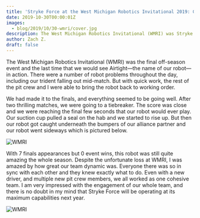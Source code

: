 ```yaml
---
title: 'Stryke Force at the West Michigan Robotics Invitational 2019: Goodbye Airtight!'
date: 2019-10-30T00:00:01Z
images:
  - blog/2019/10/30-wmri/cover.jpg
description: The West Michigan Robotics Invitational (WMRI) was Stryke Force's final 2019 off-season event.
author: Zach Z.
draft: false
---
```


The West Michigan Robotics Invitational (WMRI) was the final off-season event and the last time that we would see Airtight—the name of our robot—in action. There were a number of robot problems throughout the day, including our trident falling out mid-match. But with quick work, the rest of the pit crew and I were able to bring the robot back to working order.

<!--more-->

We had made it to the finals, and everything seemed to be going well. After two thrilling matches, we were going to a tiebreaker. The score was close and we were reaching the final few seconds that our robot would ever play. Our suction cup pulled a seal on the hab and we started to rise up. But then our robot got caught underneath the bumpers of our alliance partner and our robot went sideways which is pictured below.

![WMRI](https://photos.smugmug.com/photos/i-gTGRxpS/0/cff1d6ad/M/i-gTGRxpS-M.jpg)

With 7 finals appearances but 0 event wins, this robot was still quite amazing the whole season. Despite the unfortunate loss at WMRI, I was amazed by how great our team dynamic was. Everyone there was so in sync with each other and they knew exactly what to do. Even with a new driver, and multiple new pit crew members, we all worked as one cohesive team. I am very impressed with the engagement of our whole team, and there is no doubt in my mind that Stryke Force will be operating at its maximum capabilities next year.

![WMRI](https://photos.smugmug.com/photos/i-xtgWkQR/0/eed64361/M/i-xtgWkQR-M.jpg)
